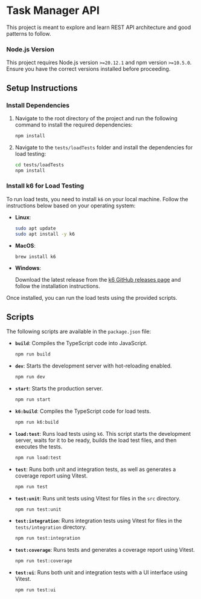 # Task Manager API

This project is meant to explore and learn REST API architecture and good patterns to follow.

### Node.js Version

This project requires Node.js version `>=20.12.1` and npm version `>=10.5.0`. Ensure you have the correct versions installed before proceeding.

## Setup Instructions

### Install Dependencies

1. Navigate to the root directory of the project and run the following command to install the required dependencies:

   ```bash
   npm install
   ```

2. Navigate to the `tests/loadTests` folder and install the dependencies for load testing:

   ```bash
   cd tests/loadTests
   npm install
   ```

### Install k6 for Load Testing

To run load tests, you need to install `k6` on your local machine. Follow the instructions below based on your operating system:

- **Linux**:

  ```bash
  sudo apt update
  sudo apt install -y k6
  ```

- **MacOS**:

  ```bash
  brew install k6
  ```

- **Windows**:

  Download the latest release from the [k6 GitHub releases page](https://github.com/grafana/k6/releases) and follow the installation instructions.

Once installed, you can run the load tests using the provided scripts.

## Scripts

The following scripts are available in the `package.json` file:

- **`build`**: Compiles the TypeScript code into JavaScript.

  ```bash
  npm run build
  ```

- **`dev`**: Starts the development server with hot-reloading enabled.

  ```bash
  npm run dev
  ```

- **`start`**: Starts the production server.

  ```bash
  npm run start
  ```

- **`k6:build`**: Compiles the TypeScript code for load tests.

  ```bash
  npm run k6:build
  ```

- **`load:test`**: Runs load tests using `k6`. This script starts the development server, waits for it to be ready, builds the load test files, and then executes the tests.

  ```bash
  npm run load:test
  ```

- **`test`**: Runs both unit and integration tests, as well as generates a coverage report using Vitest.

  ```bash
  npm run test
  ```

- **`test:unit`**: Runs unit tests using Vitest for files in the `src` directory.

  ```bash
  npm run test:unit
  ```

- **`test:integration`**: Runs integration tests using Vitest for files in the `tests/integration` directory.

  ```bash
  npm run test:integration
  ```

- **`test:coverage`**: Runs tests and generates a coverage report using Vitest.

  ```bash
  npm run test:coverage
  ```

- **`test:ui`**: Runs both unit and integration tests with a UI interface using Vitest.

  ```bash
  npm run test:ui
  ```
